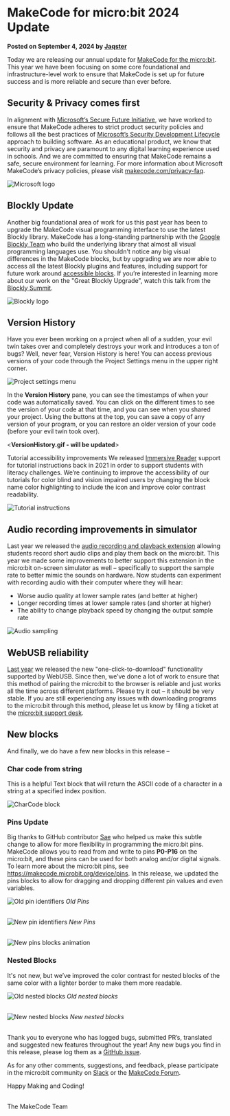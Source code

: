 # MakeCode for micro:bit 2024 Update

**Posted on September 4, 2024 by [Jaqster](https://github.com/jaqster)**

Today we are releasing our annual update for [MakeCode for the micro:bit](https://makecode.microbit.org). This year we have been focusing on some core foundational and infrastructure-level work to ensure that MakeCode is set up for future success and is more reliable and secure than ever before.

## Security & Privacy comes first

In alignment with [Microsoft’s Secure Future Initiative](https://blogs.microsoft.com/blog/2024/05/03/prioritizing-security-above-all-else), we have worked to ensure that MakeCode adheres to strict product security policies and follows all the best practices of [Microsoft’s Security Development Lifecycle](https://www.microsoft.com/en-us/securityengineering/sdl) approach to building software. As an educational product, we know that security and privacy are paramount to any digital learning experience used in schools. And we are committed to ensuring that MakeCode remains a safe, secure environment for learning. For more information about Microsoft MakeCode’s privacy policies, please visit [makecode.com/privacy-faq](https://makecode.com/privacy-faq).

![Microsoft logo](/static/blog/microbit/2024-update/msft-logo.png)

## Blockly Update

Another big foundational area of work for us this past year has been to upgrade the MakeCode visual programming interface to use the latest Blockly library. MakeCode has a long-standing partnership with the [Google Blockly Team](https://developers.google.com/blockly) who build the underlying library that almost all visual programming languages use. You shouldn't notice any big visual differences in the MakeCode blocks, but by upgrading we are now able to access all the latest Blockly plugins and features, including support for future work around [accessible blocks](https://developers.google.com/blockly/accessibility). If you’re interested in learning more about our work on the "Great Blockly Upgrade", watch this talk from the [Blockly Summit](https://rsvp.withgoogle.com/events/blockly-summit-2024/sessions/the-great-blockly-upgrade).

![Blockly logo](/static/blog/microbit/2024-update/blockly-logo.png)

## Version History

Have you ever been working on a project when all of a sudden, your evil twin takes over and completely destroys your work and introduces a ton of bugs? Well, never fear, Version History is here! You can access previous versions of your code through the Project Settings menu in the upper right corner.

![Project settings menu](/static/blog/microbit/2024-update/project-settings-menu.jpg)

In the **Version History** pane, you can see the timestamps of when your code was automatically saved. You can click on the different times to see the version of your code at that time, and you can see when you shared your project. Using the buttons at the top, you can save a copy of any version of your program, or you can restore an older version of your code (before your evil twin took over).

&lt;**VersionHistory.gif - will be updated**&gt;

Tutorial accessibility improvements We released [Immersive Reader](https://youtu.be/ZYJhQ0HNvq4) support for tutorial instructions back in 2021 in order to support students with literacy challenges. We’re continuing to improve the accessibility of our tutorials for color blind and vision impaired users by changing the block name color highlighting to include the icon and improve color contrast readability.

![Tutorial instructions](/static/blog/microbit/2024-update/tutorial-instructions.jpg)

## Audio recording improvements in simulator

Last year we released the [audio recording and playback extension](https://makecode.com/blog/microbit/2023-release) allowing students record short audio clips and play them back on the micro:bit. This year we made some improvements to better support this extension in the micro:bit on-screen simulator as well – specifically to support the sample rate to better mimic the sounds on hardware. Now students can experiment with recording audio with their computer where they will hear:

* Worse audio quality at lower sample rates (and better at higher)
* Longer recording times at lower sample rates (and shorter at higher)
* The ability to change playback speed by changing the output sample rate

![Audio sampling](/static/blog/microbit/2024-update/audio-sampling.jpg)

## WebUSB reliability

[Last year](https://makecode.com/blog/microbit/2023-release) we released the new "one-click-to-download" functionality supported by WebUSB. Since then, we’ve done a lot of work to ensure that this method of pairing the micro:bit to the browser is reliable and just works all the time across different platforms. Please try it out – it should be very stable. If you are still experiencing any issues with downloading programs to the micro:bit through this method, please let us know by filing a ticket at the [micro:bit support desk](https://support.microbit.org/support/tickets/new).

## New blocks

And finally, we do have a few new blocks in this release –

### Char code from string

This is a helpful Text block that will return the ASCII code of a character in a string at a specified index position.

![CharCode block](/static/blog/microbit/2024-update/char-code-block.jpg)

### Pins Update

Big thanks to GitHub contributor [Sae](https://github.com/sae220) who helped us make this subtle change to allow for more flexibility in programming the micro:bit pins. MakeCode allows you to read from and write to pins **P0-P16** on the micro:bit, and these pins can be used for both analog and/or digital signals. To learn more about the micro:bit pins, see https://makecode.microbit.org/device/pins. In this release, we updated the pins blocks to allow for dragging and dropping different pin values and even variables.

![Old pin identifiers](/static/blog/microbit/2024-update/old-pin-identifiers.png)
_Old Pins_
<br/><br/>

![New pin identifiers](/static/blog/microbit/2024-update/new-pin-identifiers.png)
_New Pins_
<br/><br/>

![New pins blocks animation](/static/blog/microbit/2024-update/new-pins.gif)

### Nested Blocks

It's not new, but we’ve improved the color contrast for nested blocks of the same color with a lighter border to make them more readable.

![Old nested blocks](/static/blog/microbit/2024-update/old-nested-blocks.png)
_Old nested blocks_
<br/><br/>

![New nested blocks](/static/blog/microbit/2024-update/new-nested-blocks.png)
_New nested blocks_
<br/><br/>

Thank you to everyone who has logged bugs, submitted PR’s, translated and suggested new features throughout the year! Any new bugs you find in this release, please log them as a [GitHub issue](https://github.com/Microsoft/pxt-microbit/issues).

As for any other comments, suggestions, and feedback, please participate in the micro:bit community on [Slack](https://tech.microbit.org/get-involved/where-to-find) or the [MakeCode Forum](https://forum.makecode.com).

Happy Making and Coding!

<br/>
The MakeCode Team